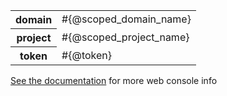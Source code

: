 <table class="table table-condensed metadata-table">
  <tbody>
    <tr>
      <th> domain </th>
      <td> #{@scoped_domain_name} </td>
    </tr>
    <tr>
      <th> project </th>
      <td> #{@scoped_project_name} </td>
    </tr>
    <tr>
      <th> token </td>
      <td> #{@token} </td>
    </tr>
  <tbody>
</table>

[See the documentation](http://#) for more web console info
